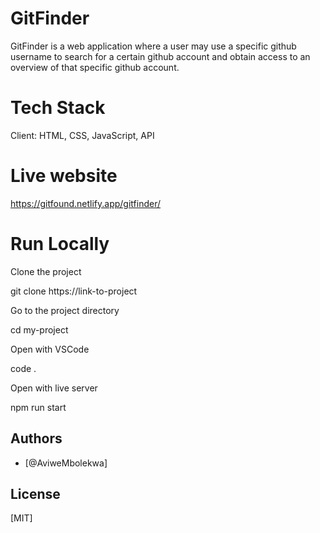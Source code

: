 # GitFinder
 
GitFinder is a web application where a user may use a specific github username to search for a certain github account and obtain      access to an overview of that specific github account.

# Tech Stack
Client: HTML, CSS, JavaScript, API

# Live website
https://gitfound.netlify.app/gitfinder/

# Run Locally
Clone the project

  git clone https://link-to-project

Go to the project directory

  cd my-project

Open with VSCode

  code .

Open with live server

  npm run start


## Authors

- \[@AviweMbolekwa]

## License

\[MIT]


